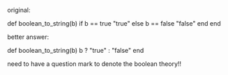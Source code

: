 
original: 

def boolean_to_string(b)
  if b == true 
    "true"
  else b == false
    "false"
  end
end

better answer: 

def boolean_to_string(b)
  b ? "true" : "false"
end

need to have a question mark to denote the boolean theory!!